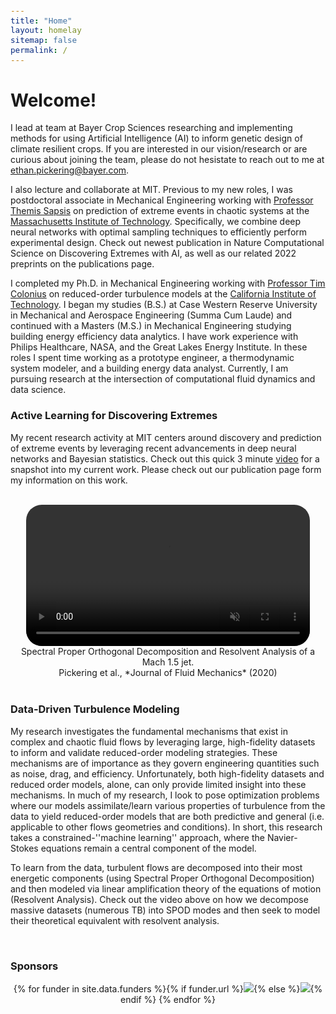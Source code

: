 ```yaml
---
title: "Home"
layout: homelay
sitemap: false
permalink: /
---
```


<style>
code {padding: 6px 8px; font-size: 90%;}
</style>

# Welcome!

I lead at team at Bayer Crop Sciences researching and implementing methods for using Artificial Intelligence (AI) to inform genetic design of climate resilient crops. If you are interested in our vision/research or are curious about joining the team, please do not hesistate to reach out to me at ethan.pickering@bayer.com.  

I also lecture and collaborate at MIT. Previous to my new roles, I was postdoctoral associate in Mechanical Engineering working with <a href="http://sandlab.mit.edu/" target="_blank">Professor Themis Sapsis</a> on prediction of extreme events in chaotic systems at the <a href="http://meche.mit.edu/" target="_blank">Massachusetts Institute of Technology</a>. Specifically, we combine deep neural networks with optimal sampling techniques to efficiently perform experimental design. Check out newest publication in Nature Computational Science on Discovering Extremes with AI, as well as our related 2022 preprints on the publications page.

I completed my Ph.D. in Mechanical Engineering working with <a href="https://www.colonius.caltech.edu/" target="_blank">Professor Tim Colonius</a> on reduced-order turbulence models at the <a href="https://www.caltech.edu/" target="_blank">California Institute of Technology</a>. I began my studies (B.S.) at Case Western Reserve University in Mechanical and Aerospace Engineering (Summa Cum Laude) and continued with a Masters (M.S.) in Mechanical Engineering studying building energy efficiency data analytics.  I have work experience with Philips Healthcare, NASA, and the Great Lakes Energy Institute.  In these roles I spent time working as a prototype engineer, a thermodynamic system modeler, and a building energy data analyst. Currently,  I am pursuing research at the intersection of computational fluid dynamics and data science.

### Active Learning for Discovering Extremes

My recent research activity at MIT centers around discovery and prediction of extreme
events by leveraging recent advancements in deep neural networks and Bayesian
statistics. Check out this quick 3 minute <a href="https://www.youtube.com/watch?v=ZYbB9TayxmQ" target="_blank">video</a> for a snapshot into my current work. Please check out our publication page form my information on this work.

<br/>

<div class="row" style="text-align:center">
<video controls autoplay muted loop width="90%" style="display:inline-block; border-radius: 25px; border:0px solid #FFF;">
  <source src="{{ site.url }}{{ site.baseurl }}/images/videos/jet_spod_resolvent.mp4" type="video/mp4">
  Your browser does not support the video tag.
</video>
  Spectral Proper Orthogonal Decomposition and Resolvent Analysis of a Mach 1.5 jet. 
<br/>
Pickering et al., *Journal of Fluid Mechanics* (2020)
</div>
<br/>

### Data-Driven Turbulence Modeling

My research investigates the fundamental mechanisms that exist in complex and chaotic fluid flows by leveraging large, high-fidelity datasets to inform and validate reduced-order modeling strategies. These mechanisms are of importance as they govern engineering quantities such as noise, drag, and efficiency. Unfortunately, both high-fidelity datasets and reduced order models, alone, can only provide limited insight into these mechanisms. In much of my research, I look to pose optimization problems where our models assimilate/learn various properties of turbulence from the data to yield reduced-order models that are both predictive and general (i.e. applicable to other flows geometries and conditions). In short, this research takes a constrained-''machine learning'' approach, where the Navier-Stokes equations remain a central component of the model.


To learn from the data, turbulent flows are decomposed into their most energetic components (using Spectral Proper Orthogonal Decomposition) and then modeled via linear amplification theory of the equations of motion (Resolvent Analysis). Check out the video above on how we decompose massive datasets (numerous TB) into SPOD modes and then seek to model their theoretical equivalent with resolvent analysis.


<br/>
<div class="well-md">
<h3>Sponsors</h3>
<div style='display:block; text-align:center; margin-left:auto; margin-right:auto;'>
 {% for funder in site.data.funders %}{% if funder.url %}<a href="{{funder.url}}" target="_blank"><img src='/images/logopic/{{ funder.image }}' style='max-height: 70px; max-width: 170px;'/></a>{% else %}<img src='/images/logopic/{{ funder.image }}' class='mycenter' style='max-height: 70px; max-width: 170px;'/>{% endif %}   {% endfor %}
</div>

</div>



